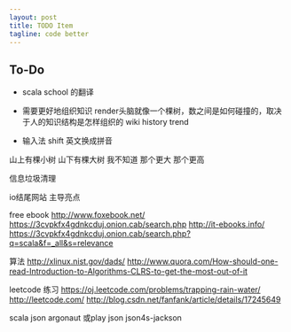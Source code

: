 ```yaml
---
layout: post
title: TODO Item
tagline: code better
---
```

## To-Do

+ scala school 的翻译

+ 需要更好地组织知识
render头脑就像一个棵树，数之间是如何碰撞的，取决于人的知识结构是怎样组织的
wiki history trend

+ 输入法 shift 英文换成拼音

山上有棵小树 山下有棵大树 我不知道 那个更大 那个更高

信息垃圾清理

io结尾网站
主导亮点

free ebook
http://www.foxebook.net/
https://3cvpkfx4gdnkcduj.onion.cab/search.php
http://it-ebooks.info/
https://3cvpkfx4gdnkcduj.onion.cab/search.php?q=scala&f=_all&s=relevance

算法
http://xlinux.nist.gov/dads/
http://www.quora.com/How-should-one-read-Introduction-to-Algorithms-CLRS-to-get-the-most-out-of-it

leetcode 练习
https://oj.leetcode.com/problems/trapping-rain-water/
http://leetcode.com/
http://blog.csdn.net/fanfank/article/details/17245649

scala json
argonaut 或play json
json4s-jackson
